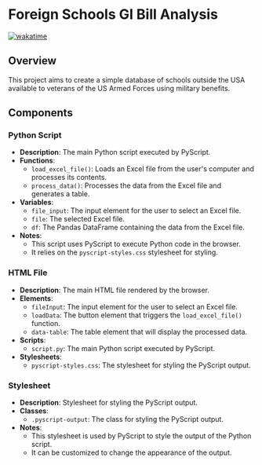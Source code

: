 # Foreign Schools GI Bill Analysis

[![wakatime](https://wakatime.com/badge/user/b0da6dba-e0b5-4ab0-814a-b13bb1500da8/project/f0b380ef-8cbe-45f8-8b2a-73012ec17729.svg)](https://wakatime.com/badge/user/b0da6dba-e0b5-4ab0-814a-b13bb1500da8/project/f0b380ef-8cbe-45f8-8b2a-73012ec17729)

## Overview
This project aims to create a simple database of schools outside the USA available to veterans of the US Armed Forces using military benefits.

## Components

### Python Script
- **Description**: The main Python script executed by PyScript.
- **Functions**:
  - `load_excel_file()`: Loads an Excel file from the user's computer and processes its contents.
  - `process_data()`: Processes the data from the Excel file and generates a table.
- **Variables**:
  - `file_input`: The input element for the user to select an Excel file.
  - `file`: The selected Excel file.
  - `df`: The Pandas DataFrame containing the data from the Excel file.
- **Notes**:
  - This script uses PyScript to execute Python code in the browser.
  - It relies on the `pyscript-styles.css` stylesheet for styling.

### HTML File
- **Description**: The main HTML file rendered by the browser.
- **Elements**:
  - `fileInput`: The input element for the user to select an Excel file.
  - `loadData`: The button element that triggers the `load_excel_file()` function.
  - `data-table`: The table element that will display the processed data.
- **Scripts**:
  - `script.py`: The main Python script executed by PyScript.
- **Stylesheets**:
  - `pyscript-styles.css`: The stylesheet for styling the PyScript output.

### Stylesheet
- **Description**: Stylesheet for styling the PyScript output.
- **Classes**:
  - `.pyscript-output`: The class for styling the PyScript output.
- **Notes**:
  - This stylesheet is used by PyScript to style the output of the Python script.
  - It can be customized to change the appearance of the output.

